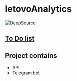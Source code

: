 # letovoAnalytics
[![DeepSource](https://deepsource.io/gh/arsikurin/letovoAnalytics.svg/?label=resolved+issues&show_trend=true&token=aLZlulv-AirTmu0fT8MTNJiA)](https://deepsource.io/gh/arsikurin/letovoAnalytics/?ref=repository-badge)


## [To Do list](https://github.com/arsikurin/letovoAnalytics/projects/1)


## Project contains
- API
- Telegram bot
